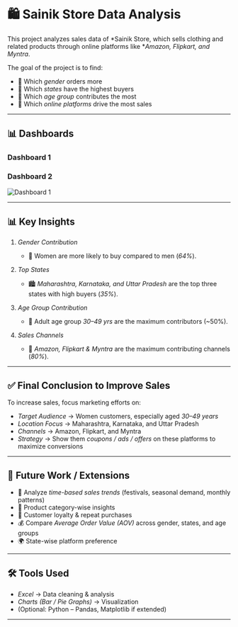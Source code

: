 # 🛍 Sainik Store Data Analysis  

This project analyzes sales data of *Sainik Store, which sells clothing and related products through online platforms like **Amazon, Flipkart, and Myntra*.  

The goal of the project is to find:  
- 📌 Which *gender* orders more  
- 📌 Which *states* have the highest buyers  
- 📌 Which *age group* contributes the most  
- 📌 Which *online platforms* drive the most sales  

---

## 📊 Dashboards  

### Dashboard 1  



### Dashboard 2  
![Dashboard 1](https://drive.google.com/uc?export=view&id=10CJaN19rThL6za04AhAhmB194xmZsJPo)  

---

## 📊 Key Insights  

1. *Gender Contribution*  
   - 👩 Women are more likely to buy compared to men (*64%*).  

2. *Top States*  
   - 🏙 *Maharashtra, Karnataka, and Uttar Pradesh* are the top three states with high buyers (*35%*).  

3. *Age Group Contribution*  
   - 🎯 Adult age group *30–49 yrs* are the maximum contributors (~50%).  

4. *Sales Channels*  
   - 🛒 *Amazon, Flipkart & Myntra* are the maximum contributing channels (*80%*).  

---

## ✅ Final Conclusion to Improve Sales  

To increase sales, focus marketing efforts on:  
- *Target Audience* → Women customers, especially aged *30–49 years*  
- *Location Focus* → Maharashtra, Karnataka, and Uttar Pradesh  
- *Channels* → Amazon, Flipkart, and Myntra  
- *Strategy* → Show them *coupons / ads / offers* on these platforms to maximize conversions  

---

## 🚀 Future Work / Extensions  

- 📅 Analyze *time-based sales trends* (festivals, seasonal demand, monthly patterns)  
- 👗 Product category-wise insights  
- 🔄 Customer loyalty & repeat purchases  
- 💰 Compare *Average Order Value (AOV)* across gender, states, and age groups  
- 🌍 State-wise platform preference  

---

## 🛠 Tools Used  

- *Excel* → Data cleaning & analysis  
- *Charts (Bar / Pie Graphs)* → Visualization  
- (Optional: Python – Pandas, Matplotlib if extended)  

---
